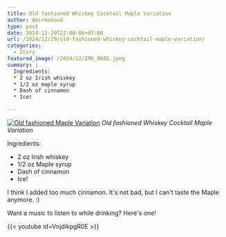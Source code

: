 ```yaml
---
title: Old fashioned Whiskey Cocktail Maple Variation
author: Amirmasoud
type: post
date: 2024-12-29T22:00:00+07:00
url: /2024/12/29/old-fashioned-whiskey-cocktail-maple-variation/
categories:
  - Story
featured_image: /2024/12/IMG_0605.jpeg
summary: |
  Ingredients:
  * 2 oz Irish whiskey
  * 1/2 oz maple syrup
  * Dash of cinnamon
  * Ice!

---
```


[![Old fashioned Maple Variation](/2024/12/IMG_0605.jpeg)](/2024/12/IMG_0605.jpeg)
*Old fashioned Whiskey Cocktail Maple Variation*

Ingredients:

* 2 oz Irish whiskey
* 1/2 oz Maple syrup
* Dash of cinnamon
* Ice!

I think I added too much cinnamon. It's not bad, but I can't taste the Maple anymore. :)

Want a music to listen to while drinking? Here's one!

{{< youtube id=VnjdikpgR0E >}}